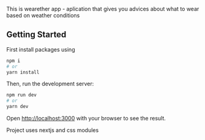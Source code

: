 This is wearether app - aplication that gives you advices about what to wear based on weather conditions

## Getting Started

First install packages using
```bash
npm i
# or
yarn install
```

Then, run the development server:

```bash
npm run dev
# or
yarn dev
```

Open [http://localhost:3000](http://localhost:3000) with your browser to see the result.

Project uses nextjs and css modules
